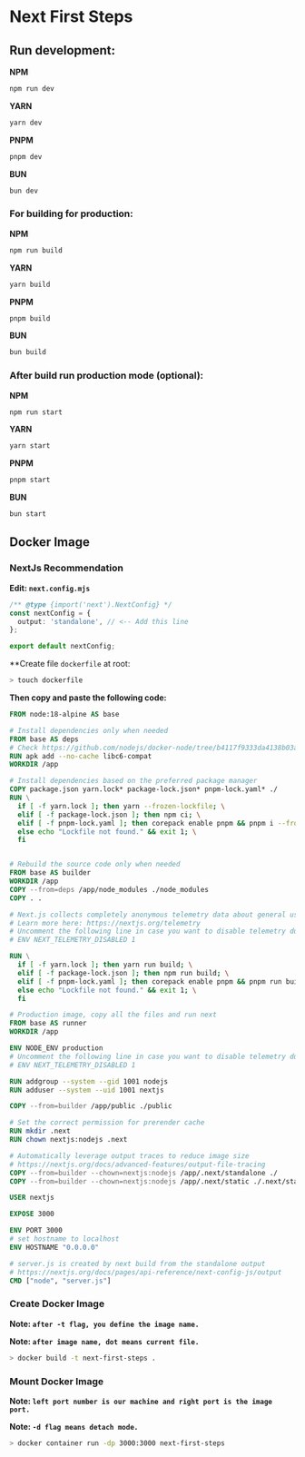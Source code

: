 # Next First Steps

## Run development:

**NPM**
```bash
npm run dev
```

**YARN**

```bash
yarn dev
```

**PNPM**

```bash
pnpm dev
```

**BUN**

```bash
bun dev
```

### For building for production:

**NPM**
```bash
npm run build
```

**YARN**

```bash
yarn build
```

**PNPM**

```bash
pnpm build
```

**BUN**

```bash
bun build
```

### After build run production mode (optional):

**NPM**
```bash
npm run start
```

**YARN**

```bash
yarn start
```

**PNPM**

```bash
pnpm start
```

**BUN**

```bash
bun start
```

## Docker Image

### NextJs Recommendation

**Edit: ```next.config.mjs```**

```typescript
/** @type {import('next').NextConfig} */
const nextConfig = {
  output: 'standalone', // <-- Add this line
};

export default nextConfig;
```

**Create file ```dockerfile``` at root:

```bash
> touch dockerfile
```

**Then copy and paste the following code:**

```dockerfile
FROM node:18-alpine AS base

# Install dependencies only when needed
FROM base AS deps
# Check https://github.com/nodejs/docker-node/tree/b4117f9333da4138b03a546ec926ef50a31506c3#nodealpine to understand why libc6-compat might be needed.
RUN apk add --no-cache libc6-compat
WORKDIR /app

# Install dependencies based on the preferred package manager
COPY package.json yarn.lock* package-lock.json* pnpm-lock.yaml* ./
RUN \
  if [ -f yarn.lock ]; then yarn --frozen-lockfile; \
  elif [ -f package-lock.json ]; then npm ci; \
  elif [ -f pnpm-lock.yaml ]; then corepack enable pnpm && pnpm i --frozen-lockfile; \
  else echo "Lockfile not found." && exit 1; \
  fi


# Rebuild the source code only when needed
FROM base AS builder
WORKDIR /app
COPY --from=deps /app/node_modules ./node_modules
COPY . .

# Next.js collects completely anonymous telemetry data about general usage.
# Learn more here: https://nextjs.org/telemetry
# Uncomment the following line in case you want to disable telemetry during the build.
# ENV NEXT_TELEMETRY_DISABLED 1

RUN \
  if [ -f yarn.lock ]; then yarn run build; \
  elif [ -f package-lock.json ]; then npm run build; \
  elif [ -f pnpm-lock.yaml ]; then corepack enable pnpm && pnpm run build; \
  else echo "Lockfile not found." && exit 1; \
  fi

# Production image, copy all the files and run next
FROM base AS runner
WORKDIR /app

ENV NODE_ENV production
# Uncomment the following line in case you want to disable telemetry during runtime.
# ENV NEXT_TELEMETRY_DISABLED 1

RUN addgroup --system --gid 1001 nodejs
RUN adduser --system --uid 1001 nextjs

COPY --from=builder /app/public ./public

# Set the correct permission for prerender cache
RUN mkdir .next
RUN chown nextjs:nodejs .next

# Automatically leverage output traces to reduce image size
# https://nextjs.org/docs/advanced-features/output-file-tracing
COPY --from=builder --chown=nextjs:nodejs /app/.next/standalone ./
COPY --from=builder --chown=nextjs:nodejs /app/.next/static ./.next/static

USER nextjs

EXPOSE 3000

ENV PORT 3000
# set hostname to localhost
ENV HOSTNAME "0.0.0.0"

# server.js is created by next build from the standalone output
# https://nextjs.org/docs/pages/api-reference/next-config-js/output
CMD ["node", "server.js"]
```

### Create Docker Image

**Note: ```after -t flag, you define the image name.```**

**Note: ```after image name, dot means current file.```**


```bash
> docker build -t next-first-steps .
```

### Mount Docker Image

**Note: ```left port number is our machine and right port is the image port.```**

**Note: ```-d flag means detach mode.```**


```bash
> docker container run -dp 3000:3000 next-first-steps
```